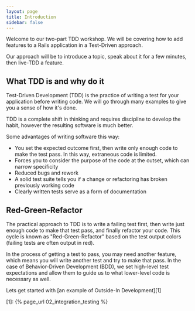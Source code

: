 ```yaml
---
layout: page
title: Introduction
sidebar: false
---
```


Welcome to our two-part TDD workshop. We will be covering how to add features to
a Rails application in a Test-Driven approach.

Our approach will be to introduce a topic, speak about it for a few minutes,
then live-TDD a feature.

## What TDD is and why do it

Test-Driven Development (TDD) is the practice of writing a test for your
application before writing code. We will go through many examples to give you
a sense of how it's done.

TDD is a complete shift in thinking and requires discipline to develop the
habit, however the resulting software is much better.

Some advantages of writing software this way:
- You set the expected outcome first, then write only enough code to make the
  test pass. In this way, extraneous code is limited.
- Forces you to consider the purpose of the code at the outset, which can narrow
  specificity
- Reduced bugs and rework
- A solid test suite tells you if a change or refactoring has broken previously
  working code
- Clearly written tests serve as a form of documentation

## Red-Green-Refactor

The practical approach to TDD is to write a failing test first, then write just
enough code to make that test pass, and finally refactor your code. This cycle
is known as "Red-Green-Refactor" based on the test output colors (failing tests
are often output in red).

In the process of getting a test to pass, you may need another feature, which
means you will write another test and try to make that pass. In the case of
Behavior-Driven Development (BDD), we set high-level test expectations and allow
them to guide us to what lower-level code is necessary as well.

Lets get started with [an example of Outside-In Development][1]

[1]: {% page_url 02_integration_testing %}

